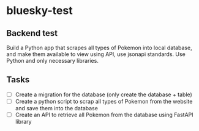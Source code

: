 # bluesky-test

## Backend test

Build a Python app that scrapes all types of Pokemon into local database, and make them available to view using API, use jsonapi standards. Use Python and only necessary libraries.

## Tasks

- [ ] Create a migration for the database (only create the database + table)
- [ ] Create a python script to scrap all types of Pokemon from the website and save them into the database
- [ ] Create an API to retrieve all Pokemon from the database using FastAPI library
